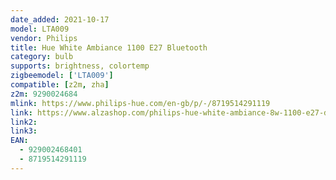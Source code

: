```yaml
---
date_added: 2021-10-17
model: LTA009
vendor: Philips
title: Hue White Ambiance 1100 E27 Bluetooth 
category: bulb
supports: brightness, colortemp
zigbeemodel: ['LTA009']
compatible: [z2m, zha]
z2m: 9290024684
mlink: https://www.philips-hue.com/en-gb/p/-/8719514291119
link: https://www.alzashop.com/philips-hue-white-ambiance-8w-1100-e27-d6731009.htm
link2: 
link3: 
EAN:
  - 929002468401 
  - 8719514291119
---
```

